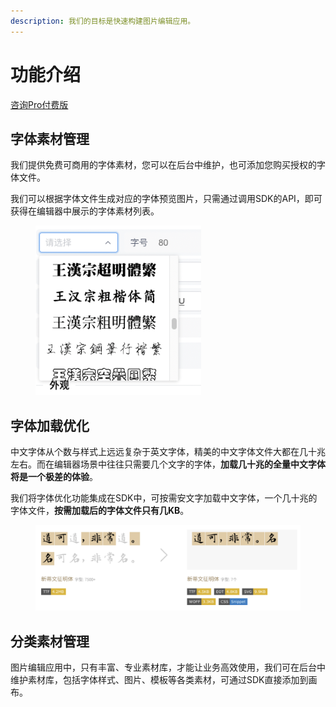 ```yaml
---
description: 我们的目标是快速构建图片编辑应用。
---
```


# 功能介绍

[咨询Pro付费版](https://wj.qq.com/s2/13937276/c127/)

## 字体素材管理

我们提供免费可商用的字体素材，您可以在后台中维护，也可添加您购买授权的字体文件。

我们可以根据字体文件生成对应的字体预览图片，只需通过调用SDK的API，即可获得在编辑器中展示的字体素材列表。

<div align="left">

<figure><img src="../.gitbook/assets/WechatIMG407.png" alt="" width="265"><figcaption></figcaption></figure>

</div>

## 字体加载优化

中文字体从个数与样式上远远复杂于英文字体，精美的中文字体文件大都在几十兆左右。而在编辑器场景中往往只需要几个文字的字体，**加载几十兆的全量中文字体将是一个极差的体验**。

我们将字体优化功能集成在SDK中，可按需安文字加载中文字体，一个几十兆的字体文件，**按需加载后的字体文件只有几KB**。

<figure><img src="../.gitbook/assets/WechatIMG408.png" alt=""><figcaption></figcaption></figure>

## 分类素材管理

图片编辑应用中，只有丰富、专业素材库，才能让业务高效使用，我们可在后台中维护素材库，包括字体样式、图片、模板等各类素材，可通过SDK直接添加到画布。









